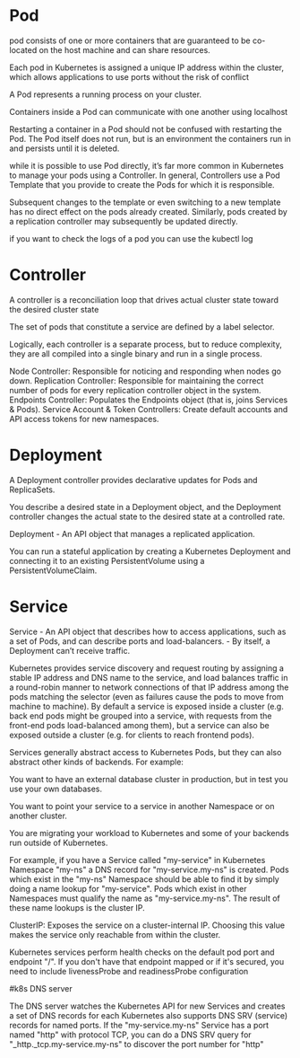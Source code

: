 # Pod
pod consists of one or more containers that are guaranteed to be co-located on the host machine and can share resources.

Each pod in Kubernetes is assigned a unique IP address within the cluster, which allows applications to use ports without the risk of conflict

A Pod represents a running process on your cluster.

Containers inside a Pod can communicate with one another using localhost

Restarting a container in a Pod should not be confused with restarting the Pod. The Pod itself does not run, but is an environment the containers run in and persists until it is deleted.

while it is possible to use Pod directly, it’s far more common in Kubernetes to manage your pods using a Controller. In general, Controllers use a Pod Template that you provide to create the Pods for which it is responsible.

Subsequent changes to the template or even switching to a new template has no direct effect on the pods already created. Similarly, pods created by a replication controller may subsequently be updated directly.

if you want to check the logs of a pod you can use the kubectl log

# Controller

A controller is a reconciliation loop that drives actual cluster state toward the desired cluster state

The set of pods that constitute a service are defined by a label selector. 

Logically, each controller is a separate process, but to reduce complexity, they are all compiled into a single binary and run in a single process.

Node Controller: Responsible for noticing and responding when nodes go down.
Replication Controller: Responsible for maintaining the correct number of pods for every replication controller object in the system.
Endpoints Controller: Populates the Endpoints object (that is, joins Services & Pods).
Service Account & Token Controllers: Create default accounts and API access tokens for new namespaces.

# Deployment

A Deployment controller provides declarative updates for Pods and ReplicaSets.

You describe a desired state in a Deployment object, and the Deployment controller changes the actual state to the desired state at a controlled rate.

Deployment - An API object that manages a replicated application.  

You can run a stateful application by creating a Kubernetes Deployment and connecting it to an existing PersistentVolume using a PersistentVolumeClaim.

# Service

Service - An API object that describes how to access applications, such as a set of Pods, and can describe ports and load-balancers.  - By itself, a Deployment can’t receive traffic.

Kubernetes provides service discovery and request routing by assigning a stable IP address and DNS name to the service, and load balances traffic in a round-robin manner to network connections of that IP address among the pods matching the selector (even as failures cause the pods to move from machine to machine). By default a service is exposed inside a cluster (e.g. back end pods might be grouped into a service, with requests from the front-end pods load-balanced among them), but a service can also be exposed outside a cluster (e.g. for clients to reach frontend pods).

Services generally abstract access to Kubernetes Pods, but they can also abstract other kinds of backends. For example:

You want to have an external database cluster in production, but in test you use your own databases.

You want to point your service to a service in another Namespace or on another cluster.

You are migrating your workload to Kubernetes and some of your backends run outside of Kubernetes.

For example, if you have a Service called "my-service" in Kubernetes Namespace "my-ns" a DNS record for "my-service.my-ns" is created. Pods which exist in the "my-ns" Namespace should be able to find it by simply doing a name lookup for "my-service". Pods which exist in other Namespaces must qualify the name as "my-service.my-ns". The result of these name lookups is the cluster IP.

ClusterIP: Exposes the service on a cluster-internal IP. Choosing this value makes the service only reachable from within the cluster.

Kubernetes services perform health checks on the default pod port and endpoint "/". If you don't have that endpoint mapped or if it's secured, you need to include livenessProbe and readinessProbe configuration

#k8s DNS server

The DNS server watches the Kubernetes API for new Services and creates a set of DNS records for each
Kubernetes also supports DNS SRV (service) records for named ports. If the "my-service.my-ns" Service has a port named "http" with protocol TCP, you can do a DNS SRV query for "_http._tcp.my-service.my-ns" to discover the port number for "http"


